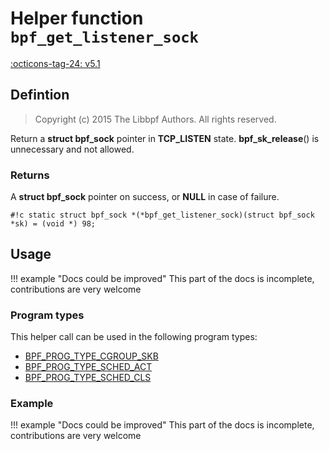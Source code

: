 # Helper function `bpf_get_listener_sock`

<!-- [FEATURE_TAG](bpf_get_listener_sock) -->
[:octicons-tag-24: v5.1](https://github.com/torvalds/linux/commit/dbafd7ddd62369b2f3926ab847cbf8fc40e800b7)
<!-- [/FEATURE_TAG] -->

## Defintion

> Copyright (c) 2015 The Libbpf Authors. All rights reserved.


<!-- [HELPER_FUNC_DEF] -->
Return a **struct bpf_sock** pointer in **TCP_LISTEN** state. **bpf_sk_release**() is unnecessary and not allowed.

### Returns

A **struct bpf_sock** pointer on success, or **NULL** in case of failure.

`#!c static struct bpf_sock *(*bpf_get_listener_sock)(struct bpf_sock *sk) = (void *) 98;`
<!-- [/HELPER_FUNC_DEF] -->

## Usage

!!! example "Docs could be improved"
    This part of the docs is incomplete, contributions are very welcome

### Program types

This helper call can be used in the following program types:

<!-- DO NOT EDIT MANUALLY -->
<!-- [HELPER_FUNC_PROG_REF] -->
 * [BPF_PROG_TYPE_CGROUP_SKB](../program-type/BPF_PROG_TYPE_CGROUP_SKB.md)
 * [BPF_PROG_TYPE_SCHED_ACT](../program-type/BPF_PROG_TYPE_SCHED_ACT.md)
 * [BPF_PROG_TYPE_SCHED_CLS](../program-type/BPF_PROG_TYPE_SCHED_CLS.md)
<!-- [/HELPER_FUNC_PROG_REF] -->

### Example

!!! example "Docs could be improved"
    This part of the docs is incomplete, contributions are very welcome
